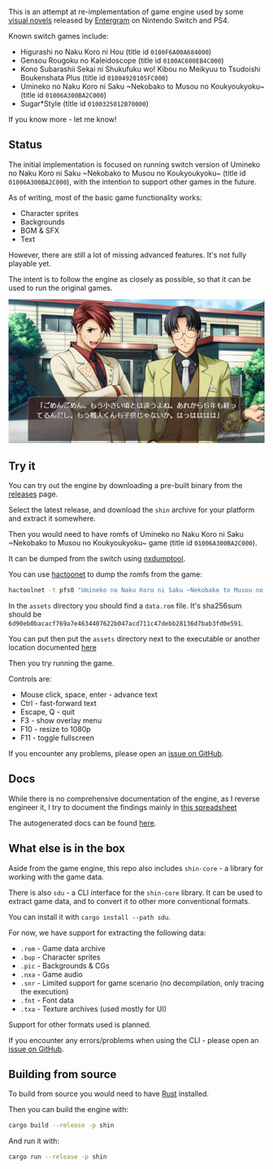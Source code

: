 
This is an attempt at re-implementation of game engine used by some [visual novels](https://en.wikipedia.org/wiki/Visual_novel) released by [Entergram](http://www.entergram.co.jp/) on Nintendo Switch and PS4.

Known switch games include:
- Higurashi no Naku Koro ni Hou (title id `0100F6A00A684000`)
- Gensou Rougoku no Kaleidoscope (title id `0100AC600EB4C000`)
- Kono Subarashii Sekai ni Shukufuku wo! Kibou no Meikyuu to Tsudoishi Boukenshata Plus (title id `01004920105FC000`)
- Umineko no Naku Koro ni Saku \~Nekobako to Musou no Koukyoukyoku\~ (title id `01006A300BA2C000`)
- Sugar*Style (title id `0100325012B70000`)

If you know more - let me know!

## Status

The initial implementation is focused on running switch version of Umineko no Naku Koro ni Saku \~Nekobako to Musou no Koukyoukyoku\~ (title id `01006A300BA2C000`), with the intention to support other games in the future.

As of writing, most of the basic game functionality works:
- Character sprites
- Backgrounds
- BGM & SFX
- Text

However, there are still a lot of missing advanced features. It's not fully playable yet.

The intent is to follow the engine as closely as possible, so that it can be used to run the original games.

![screenshot.png](screenshot.png)


## Try it

You can try out the engine by downloading a pre-built binary from the [releases](https://github.com/dcnick3/shin/releases) page.

Select the latest release, and download the `shin` archive for your platform and extract it somewhere.

Then you would need to have romfs of Umineko no Naku Koro ni Saku \~Nekobako to Musou no Koukyoukyoku\~ game (title id `01006A300BA2C000`).

It can be dumped from the switch using [nxdumptool](https://github.com/DarkMatterCore/nxdumptool).

You can use [hactoonet](https://github.com/Thealexbarney/LibHac) to dump the romfs from the game:

```bash
hactoolnet -t pfs0 "Umineko no Naku Koro ni Saku ~Nekobako to Musou no Koukyoukyoku~ [01006A300BA2C000][v0][BASE].nsp" --romfs=assets
```

In the `assets` directory you should find a `data.rom` file. It's sha256sum should be `6d90eb0bacacf769a7e4634407622b047acd711c47debb28136d7bab3fd0e591`.

You can put then put the `assets` directory next to the executable or another location documented [here](https://dcnick3.github.io/shin/shin/asset/locate/fn.locate_assets.html)

Then you try running the game.

Controls are:
- Mouse click, space, enter - advance text
- Ctrl - fast-forward text
- Escape, Q - quit
- F3 - show overlay menu
- F10 - resize to 1080p
- F11 - toggle fullscreen

If you encounter any problems, please open an [issue on GitHub](https://github.com/DCNick3/shin/issues).

## Docs

While there is no comprehensive documentation of the engine, as I reverse engineer it, I try to document the findings mainly in [this spreadsheet](https://docs.google.com/spreadsheets/d/1BGGZ1Wjnx5FXgjDjhKgwhRxSAY_HYX_6U0q679IVUi8/edit?usp=share_link)

The autogenerated docs can be found [here](https://dcnick3.github.io/shin/shin/).

## What else is in the box

Aside from the game engine, this repo also includes `shin-core` - a library for working with the game data.

There is also `sdu` - a CLI interface for the `shin-core` library. It can be used to extract game data, and to convert it to other more conventional formats.

You can install it with `cargo install --path sdu`.

For now, we have support for extracting the following data:
- `.rom` - Game data archive
- `.bup` - Character sprites
- `.pic` - Backgrounds & CGs
- `.nxa` - Game audio
- `.snr` - Limited support for game scenario (no decompilation, only tracing the execution)
- `.fnt` - Font data
- `.txa` - Texture archives (used mostly for UI)

Support for other formats used is planned.

If you encounter any errors/problems when using the CLI - please open an [issue on GitHub](https://github.com/DCNick3/shin/issues).

## Building from source

To build from source you would need to have [Rust](https://www.rust-lang.org/) installed.

Then you can build the engine with:

```bash
cargo build --release -p shin
```

And run it with:

```bash
cargo run --release -p shin
```
